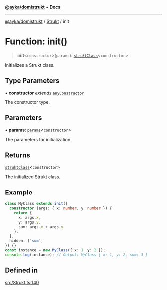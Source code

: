 [**@ayka/domistrukt**](../../../README.md) • **Docs**

***

[@ayka/domistrukt](../../../globals.md) / [Strukt](../README.md) / init

# Function: init()

> **init**\<`constructor`\>(`params`): [`struktClass`](../type-aliases/struktClass.md)\<`constructor`\>

Initializes a Strukt class.

## Type Parameters

• **constructor** *extends* [`anyConstructor`](../../Types/type-aliases/anyConstructor.md)

The constructor type.

## Parameters

• **params**: [`params`](../type-aliases/params.md)\<`constructor`\>

The parameters for initialization.

## Returns

[`struktClass`](../type-aliases/struktClass.md)\<`constructor`\>

The initialized Strukt class.

## Example

```ts
class MyClass extends init({
  constructor (args: { x: number, y: number }) {
    return {
      x: args.x,
      y: args.y,
      sum: args.x + args.y
    };
  },
  hidden: ['sum']
}) {}
const instance = new MyClass({ x: 1, y: 2 });
console.log(instance); // Output: MyClass { x: 1, y: 2, sum: 3 }
```

## Defined in

[src/Strukt.ts:140](https://github.com/AndreyMork/domistrukt/blob/ee84aeb0d3ada132fc6b9944abd48429a367a44b/src/Strukt.ts#L140)

